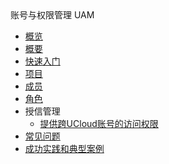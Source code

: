 <div class="sidebar_title"> 账号与权限管理 UAM</div>

* [概览](/uproject/README)
* [概要](/uproject/survey)
* [快速入门](/uproject/quickstart)
* [项目](/uproject/projects)
* [成员](/uproject/user)
* [角色](/uproject/role)
* 授信管理
    * [提供跨UCloud账号的访问权限](/uproject/access_management/cross_account_access)
* [常见问题](/uproject/hotquestion)
* [成功实践和典型案例](/uproject/bestcase)








    
   
   
    
        
